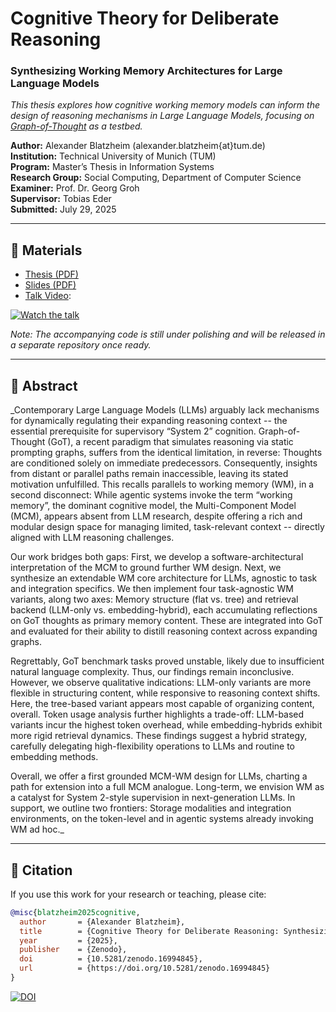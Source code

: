 # Cognitive Theory for Deliberate Reasoning  
### Synthesizing Working Memory Architectures for Large Language Models

*This thesis explores how cognitive working memory models can inform the design of reasoning mechanisms in Large Language Models, focusing on [Graph-of-Thought](https://github.com/spcl/graph-of-thoughts) as a testbed.*

**Author:** Alexander Blatzheim (alexander.blatzheim{at}tum.de)  
**Institution:** Technical University of Munich (TUM)  
**Program:** Master’s Thesis in Information Systems  
**Research Group:** Social Computing, Department of Computer Science  
**Examiner:** Prof. Dr. Georg Groh  
**Supervisor:** Tobias Eder  
**Submitted:** July 29, 2025  

---

## 📄 Materials
- [Thesis (PDF)](thesis.pdf)  
- [Slides (PDF)](slides.pdf)  
- [Talk Video](https://youtu.be/vhpYZmzwbgE):  

[![Watch the talk](https://img.youtube.com/vi/vhpYZmzwbgE/0.jpg)](https://youtu.be/vhpYZmzwbgE)

*Note: The accompanying code is still under polishing and will be released in a separate repository once ready.*  

---

## 📑 Abstract
_Contemporary Large Language Models (LLMs) arguably lack mechanisms for dynamically regulating their expanding reasoning context -- the essential prerequisite for supervisory “System 2” cognition. Graph-of-Thought (GoT), a recent paradigm that simulates reasoning via static prompting graphs, suffers from the identical limitation, in reverse: Thoughts are conditioned solely on immediate predecessors. Consequently, insights from distant or parallel paths remain inaccessible, leaving its stated motivation unfulfilled.
This recalls parallels to working memory (WM), in a second disconnect: While agentic systems invoke the term “working memory”, the dominant cognitive model, the Multi-Component Model (MCM), appears absent from LLM research, despite offering a rich and modular design space for managing limited, task-relevant context -- directly aligned with LLM reasoning challenges.

Our work bridges both gaps: First, we develop a software-architectural interpretation of the MCM to ground further WM design. Next, we synthesize an extendable WM core architecture for LLMs, agnostic to task and integration specifics. We then implement four task-agnostic WM variants, along two axes: Memory structure (flat vs. tree) and retrieval backend (LLM-only vs. embedding-hybrid), each accumulating reflections on GoT thoughts as primary memory content. These are integrated into GoT and evaluated for their ability to distill reasoning context across expanding graphs.

Regrettably, GoT benchmark tasks proved unstable, likely due to insufficient natural language complexity. Thus, our findings remain inconclusive. However, we observe qualitative indications: LLM-only variants are more flexible in structuring content, while responsive to reasoning context shifts. Here, the tree-based variant appears most capable of organizing content, overall. Token usage analysis further highlights a trade-off: LLM-based variants incur the highest token overhead, while embedding-hybrids exhibit more rigid retrieval dynamics. These findings suggest a hybrid strategy, carefully delegating high-flexibility operations to LLMs and routine to embedding methods.

Overall, we offer a first grounded MCM-WM design for LLMs, charting a path for extension into a full MCM analogue. Long-term, we envision WM as a catalyst for System 2-style supervision in next-generation LLMs. In support, we outline two frontiers: Storage modalities and integration environments, on the token-level and in agentic systems already invoking WM ad hoc._

---

## 📌 Citation

If you use this work for your research or teaching, please cite:

```bibtex
@misc{blatzheim2025cognitive,
  author       = {Alexander Blatzheim},
  title        = {Cognitive Theory for Deliberate Reasoning: Synthesizing Working Memory Architectures for Large Language Models},
  year         = {2025},
  publisher    = {Zenodo},
  doi          = {10.5281/zenodo.16994845},
  url          = {https://doi.org/10.5281/zenodo.16994845}
}
```

[![DOI](https://zenodo.org/badge/1046852550.svg)](https://doi.org/10.5281/zenodo.16994845)


